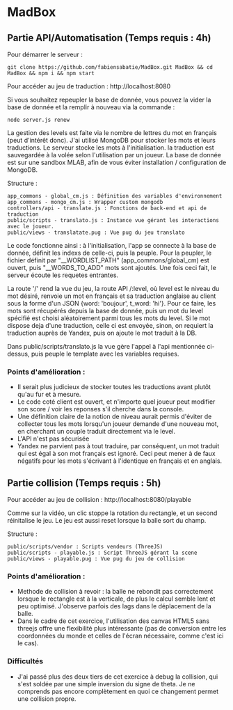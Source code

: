 # MadBox

## Partie API/Automatisation (Temps requis : 4h)

Pour démarrer le serveur :

```
git clone https://github.com/fabiensabatie/MadBox.git MadBox && cd MadBox && npm i && npm start
```

Pour accéder au jeu de traduction : http://localhost:8080

Si vous souhaitez repeupler la base de donnée, vous pouvez la vider la base de donnée et la remplir à nouveau via la commande :
```
node server.js renew
```

La gestion des levels est faite via le nombre de lettres du mot en français (peut d'intérêt donc).
J'ai utilisé MongoDB pour stocker les mots et leurs traductions. Le serveur stocke les mots à l'initialisation. la traduction est sauvegardée à la volée selon l'utilisation par un joueur. La base de donnée est sur une sandbox MLAB, afin de vous éviter installation / configuration de MongoDB.

Structure :
```
app_commons - global_cm.js : Définition des variables d'environnement
app_commons - mongo_cm.js : Wrapper custom mongodb
controllers/api - translate.js : Fonctions de back-end et api de traduction
public/scripts - translato.js : Instance vue gérant les interactions avec le joueur.
public/views - translatate.pug : Vue pug du jeu translato
```

Le code fonctionne ainsi : à l'initialisation, l'app se connecte à la base de donnée, définit les indexs de celle-ci, puis la peuple. Pour la peupler, le fichier définit par "__WORDLIST_PATH" (app_commons/global_cm) est ouvert, puis "__WORDS_TO_ADD" mots sont ajoutés. Une fois ceci fait, le serveur écoute les requetes entrantes.

La route '/' rend la vue du jeu, la route API /:level, où level est le niveau du mot désiré, renvoie un mot en français et sa traduction anglaise au client sous la forme d'un JSON {word: 'boujour', t_word: 'hi'}. Pour ce faire, les mots sont récupérés depuis la base de donnée, puis un mot du level spécifié est choisi aléatoirement parmi tous les mots du level. Si le mot dispose deja d'une traduction, celle ci est envoyée, sinon, on requiert la traduction auprès de Yandex, puis on ajoute le mot traduit à la DB.

Dans public/scripts/translato.js la vue gère l'appel à l'api mentionnée ci-dessus, puis peuple le template avec les variables requises.

### Points d'amélioration :

- Il serait plus judicieux de stocker toutes les traductions avant plutôt qu'au fur et à mesure.
- Le code coté client est ouvert, et n'importe quel joueur peut modifier son score / voir les reponses s'il cherche dans la console.
- Une définition claire de la notion de niveau aurait permis d'éviter de collecter tous les mots lorsqu'un joueur demande d'une nouveau mot, en cherchant un couple traduit directement via le level.
- L'API n'est pas sécurisée
- Yandex ne parvient pas à tout traduire, par conséquent, un mot traduit qui est égal à son mot français est ignoré. Ceci peut mener à de faux négatifs pour les mots s'écrivant à l'identique en français et en anglais.


## Partie collision (Temps requis : 5h)

Pour accéder au jeu de collision : http://localhost:8080/playable

Comme sur la vidéo, un clic stoppe la rotation du rectangle, et un second réinitalise le jeu. Le jeu est aussi reset lorsque la balle sort du champ.

Structure :
```
public/scripts/vendor : Scripts vendeurs (ThreeJS)
public/scripts - playable.js : Script ThreeJS gérant la scene
public/views - playable.pug : Vue pug du jeu de collision
```

### Points d'amélioration :
- Methode de collision à revoir : la balle ne rebondit pas correctement lorsque le rectangle est à la verticale, de plus le calcul semble lent et peu optimisé. J'observe parfois des lags dans le déplacement de la balle.
- Dans le cadre de cet exercice, l'utilisation des canvas HTML5 sans threejs offre une flexibilité plus intéressante (pas de conversion entre les coordonnées du monde et celles de l'écran nécessaire, comme c'est ici le cas).

### Difficultés
- J'ai passé plus des deux tiers de cet exercice à debug la collision, qui s'est soldée par une simple inversion du signe de theta. Je ne comprends pas encore complètement en quoi ce changement permet une collision propre.
